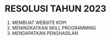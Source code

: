 # RESOLUSI TAHUN 2023
1. MEMBUAT WEBSITE KOPI
2. MENINGKATKAN SKILL PROGRAMMING
3. MENDAPATKAN PENGHASILAN

